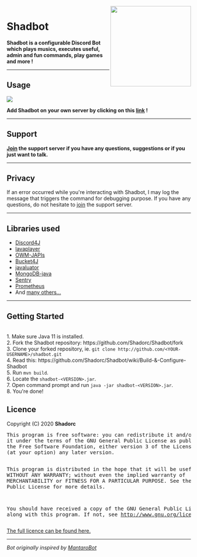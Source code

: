 <!DOCTYPE html>
<html>
<body>
    <a href="https://discordapp.com/oauth2/authorize?client_id=331146243596091403&scope=bot&permissions=271674454">
        <img align="right" src="https://i.imgur.com/ab9PUtE.png" height="220" width="220">
    </a>
    <h1>Shadbot</h1>
    <p><b>Shadbot is a configurable Discord Bot which plays musics, executes useful, admin and fun commands, play games and more !</b></p>
    <hr>
    <h2>Usage</h2>
    <a href="https://discordbots.org/bot/331146243596091403">
        <img src="https://discordbots.org/api/widget/331146243596091403.svg">
    </a>
    <p><b>Add Shadbot on your own server by clicking on this <a href="https://discordapp.com/oauth2/authorize?client_id=331146243596091403&scope=bot&permissions=271674454">link</a> !</b></p>
    <hr>
    <h2>Support</h2>
    <p><b><a href="https://discord.gg/CKnV4ff">Join</a> the support server if you have any questions, suggestions or if you just want to talk.</b></p>
    <hr>
    <h2>Privacy</h2>
    If an error occurred while you're interacting with Shadbot, I may log the message that triggers the command for debugging purpose.
    If you have any questions, do not hesitate to <a href="https://discord.gg/CKnV4ff">join</a> the support server.
    <hr>
    <h2>Libraries used</h2>
    <ul>
        <li><a href="https://github.com/Discord4J/Discord4J">Discord4J</a>
        <li><a href="https://github.com/sedmelluq/lavaplayer">lavaplayer</a>
        <li><a href="https://bitbucket.org/aksinghnet/owm-japis">OWM-JAPIs</a>
        <li><a href="https://github.com/vladimir-bukhtoyarov/bucket4j">Bucket4J</a>
        <li><a href="http://javaluator.sourceforge.net/en/home/">javaluator</a>
        <li><a href="https://github.com/mongodb/mongo-java-driver">MongoDB-java</a>
        <li><a href="https://github.com/getsentry/sentry-java">Sentry</a></li>
        <li><a href="https://github.com/prometheus/client_java">Prometheus</a></li>
        <li>And <a href="pom.xml">many others...</a></li>
    </ul>
    <hr>
    <h2>Getting Started</h2>
    <br>1. Make sure Java 11 is installed.
    <br>2. Fork the Shadbot repository: https://github.com/Shadorc/Shadbot/fork
    <br>3. Clone your forked repository, ie. <code>git clone http://github.com/&lt;YOUR-USERNAME&gt;/shadbot.git</code>
    <br>4. Read this: https://github.com/Shadorc/Shadbot/wiki/Build-&-Configure-Shadbot
    <br>5. Run <code>mvn build</code>.
    <br>6. Locate the <code>shadbot-&lt;VERSION&gt;.jar</code>.  
    <br>7. Open command prompt and run <code>java -jar shadbot-&lt;VERSION&gt;.jar</code>.
    <br>8. You're done!
    <h2>Licence</h2>
    <p>Copyright (C) 2020 <b>Shadorc</b>
        <pre>
This program is free software: you can redistribute it and/or modify
it under the terms of the GNU General Public License as published by
the Free Software Foundation, either version 3 of the License, or
(at your option) any later version.

This program is distributed in the hope that it will be useful,
but WITHOUT ANY WARRANTY; without even the implied warranty of
MERCHANTABILITY or FITNESS FOR A PARTICULAR PURPOSE.  See the
GNU General Public License for more details.

You should have received a copy of the GNU General Public License
along with this program.  If not, see http://www.gnu.org/licenses/
        </pre>
        <a href="https://github.com/Shadorc/Shadbot/blob/master/LICENSE">The full licence can be found here.</a>
        <hr>
        <p><i>Bot originally inspired by <a href="https://github.com/Mantaro/MantaroBot">MantaroBot</i></a>
</body>
</html>
